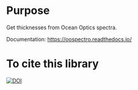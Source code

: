 # Purpose

Get thicknesses from Ocean Optics spectra.

Documentation: https://oospectro.readthedocs.io/

# To cite this library

[![DOI](https://zenodo.org/badge/126498524.svg)](https://zenodo.org/badge/latestdoi/126498524)
